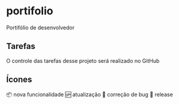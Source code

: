 # portifolio
Portifólio de desenvolvedor

## Tarefas

O controle das tarefas desse projeto será realizado no GitHub

## Ícones

:package: nova funcionalidade
:up: atualização
:bug: correção de bug
:checkered_flag: release